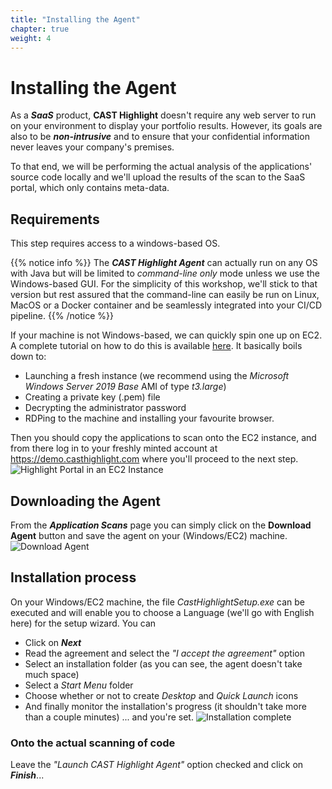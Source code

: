 ```yaml
---
title: "Installing the Agent"
chapter: true
weight: 4
---
```


# Installing the Agent

As a ***SaaS*** product, **CAST Highlight** doesn't require any web server to run on your environment to display your portfolio results. However, its goals are also to be ***non-intrusive*** and to ensure that your confidential information never leaves your company's premises.

To that end, we will be performing the actual analysis of the applications' source code locally and we'll upload the results of the scan to the SaaS portal, which only contains meta-data.

## Requirements
This step requires access to a windows-based OS. 

{{% notice info %}}
 The ***CAST Highlight Agent*** can actually run on any OS with Java but will be limited to *command-line only* mode unless we use the Windows-based GUI. For the simplicity of this workshop, we'll stick to that version but rest assured that the command-line can easily be run on Linux, MacOS or a Docker container and be seamlessly integrated into your CI/CD pipeline.
{{% /notice %}}

If your machine is not Windows-based, we can quickly spin one up on EC2. A complete tutorial on how to do this is available [here](https://docs.aws.amazon.com/AWSEC2/latest/WindowsGuide/EC2_GetStarted.html). It basically boils down to: 
- Launching a fresh instance (we recommend using the *Microsoft Windows Server 2019 Base* AMI of type *t3.large*)
- Creating a private key (.pem) file
- Decrypting the administrator password
- RDPing to the machine and installing your favourite browser.

Then you should copy the applications to scan onto the EC2 instance, and from there log in to your freshly minted account at https://demo.casthighlight.com where you'll proceed to the next step.
![Highlight Portal in an EC2 Instance](/images/Install-3.png)

## Downloading the Agent

From the ***Application Scans*** page you can simply click on the **Download Agent** button and save the agent on your (Windows/EC2) machine.
![Download Agent](/images/Install-1.png)

## Installation process
On your Windows/EC2 machine, the file *CastHighlightSetup.exe* can be executed and will enable you to choose a Language (we'll go with English here) for the setup wizard. You can
- Click on ***Next***
- Read the agreement and select the *"I accept the agreement"* option
- Select an installation folder (as you can see, the agent doesn't take much space)
- Select a *Start Menu* folder
- Choose whether or not to create *Desktop* and *Quick Launch* icons
- And finally monitor the installation's progress (it shouldn't take more than a couple minutes)
... and you're set.
![Installation complete](/images/Install-2.png)

### Onto the actual scanning of code
Leave the *"Launch CAST Highlight Agent"* option checked and click on ***Finish***...